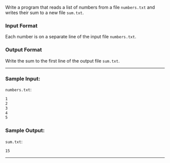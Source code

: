 Write a program that reads a list of numbers from a file `numbers.txt` and writes their sum to a new file `sum.txt`.

### Input Format

Each number is on a separate line of the input file `numbers.txt`.

### Output Format

Write the sum to the first line of the output file `sum.txt`.

---

### Sample Input:

`numbers.txt`:
```default
1
2
3
4
5
```

### Sample Output:

`sum.txt`:
```default
15
```
---